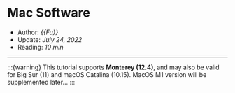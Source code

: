 # Mac Software

- Author: *{{Fu}}*
- Update: *July 24, 2022*
- Reading: *10 min*

---

:::{warning}
This tutorial supports **Monterey (12.4)**, and may also be valid for Big Sur (11) and macOS Catalina (10.15). MacOS M1 version will be supplemented later...
:::


## 